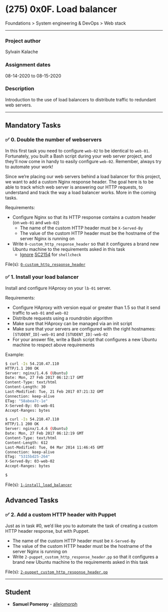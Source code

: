# (275) 0x0F. Load balancer
Foundations > System engineering & DevOps > Web stack

---

### Project author
Sylvain Kalache

### Assignment dates
08-14-2020 to 08-15-2020

### Description
Introduction to the use of load balancers to distribute traffic to redundant web servers.

---

## Mandatory Tasks

### :white_check_mark: 0. Double the number of webservers
In this first task you need to configure `web-02` to be identical to `web-01`. Fortunately, you built a Bash script during your web server project, and they’ll now come in handy to easily configure `web-02`. Remember, always try to automate your work!

Since we’re placing our web servers behind a load balancer for this project, we want to add a custom Nginx response header. The goal here is to be able to track which web server is answering our HTTP requests, to understand and track the way a load balancer works. More in the coming tasks.

Requirements:
* Configure Nginx so that its HTTP response contains a custom header (on `web-01` and `web-02`)
    * The name of the custom HTTP header must be `X-Served-By`
    * The value of the custom HTTP header must be the hostname of the server Nginx is running on
* Write `0-custom_http_response_header` so that it configures a brand new Ubuntu machine to the requirements asked in this task
    * [Ignore](https://github.com/koalaman/shellcheck/wiki/Ignore) [SC2154](https://github.com/koalaman/shellcheck/wiki/SC2154) for `shellcheck`

File(s): [`0-custom_http_response_header`](./0-custom_http_response_header)

### :white_check_mark: 1. Install your load balancer
Install and configure HAproxy on your `lb-01` server.

Requirements:
* Configure HAproxy with version equal or greater than 1.5 so that it send traffic to `web-01` and `web-02`
* Distribute requests using a roundrobin algorithm
* Make sure that HAproxy can be managed via an init script
* Make sure that your servers are configured with the right hostnames: `[STUDENT_ID]-web-01` and `[STUDENT_ID]-web-02`
* For your answer file, write a Bash script that configures a new Ubuntu machine to respect above requirements

Example:
```bash
$ curl -Is 54.210.47.110
HTTP/1.1 200 OK
Server: nginx/1.4.6 (Ubuntu)
Date: Mon, 27 Feb 2017 06:12:17 GMT
Content-Type: text/html
Content-Length: 30
Last-Modified: Tue, 21 Feb 2017 07:21:32 GMT
Connection: keep-alive
ETag: "58abea7c-1e"
X-Served-By: 03-web-01
Accept-Ranges: bytes

$ curl -Is 54.210.47.110
HTTP/1.1 200 OK
Server: nginx/1.4.6 (Ubuntu)
Date: Mon, 27 Feb 2017 06:12:19 GMT
Content-Type: text/html
Content-Length: 612
Last-Modified: Tue, 04 Mar 2014 11:46:45 GMT
Connection: keep-alive
ETag: "5315bd25-264"
X-Served-By: 03-web-02
Accept-Ranges: bytes

$ 
```

File(s): [`1-install_load_balancer`](./1-install_load_balancer)

## Advanced Tasks

### :white_check_mark: 2. Add a custom HTTP header with Puppet
Just as in task #0, we’d like you to automate the task of creating a custom HTTP header response, but with Puppet.
* The name of the custom HTTP header must be `X-Served-By`
* The value of the custom HTTP header must be the hostname of the server Nginx is running on
* Write `2-puppet_custom_http_response_header.pp` so that it configures a brand new Ubuntu machine to the requirements asked in this task

File(s): [`2-puppet_custom_http_response_header.pp`](./2-puppet_custom_http_response_header.pp)

---

## Student
* **Samuel Pomeroy** - [allelomorph](github.com/allelomorph)
